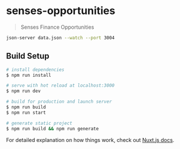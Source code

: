 # senses-opportunities

> Senses Finance Opportunities

```bash
json-server data.json --watch --port 3004
```

## Build Setup

``` bash
# install dependencies
$ npm run install

# serve with hot reload at localhost:3000
$ npm run dev

# build for production and launch server
$ npm run build
$ npm run start

# generate static project
$ npm run build && npm run generate
```

For detailed explanation on how things work, check out [Nuxt.js docs](https://nuxtjs.org).
